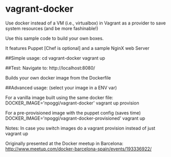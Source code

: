 vagrant-docker
==============

Use docker instead of a VM (i.e., virtualbox) in Vagrant as a provider to save system resources (and be more fashinable!)

Use this sample code to build your own boxes.

It features Puppet [Chef is optional] and a sample NginX web Server


##Simple usage:
cd vagrant-docker
vagrant up

##Test:
Navigate to: http://localhost:8080/

Builds your own docker image from the Dockerfile

##Advanced usage: (select your image in a ENV var)

For a vanilla image built using the same docker file:
DOCKER_IMAGE='npoggi/vagrant-docker' vagrant up provision

For a pre-provisioned image with the puppet config (saves time)
DOCKER_IMAGE='npoggi/vagrant-docker-provisioned' vagrant up

Notes:
In case you switch images do a vagrant provision instead of just vagrant up

Originally presented at the Docker meetup in Barcelona: http://www.meetup.com/docker-barcelona-spain/events/193336922/








